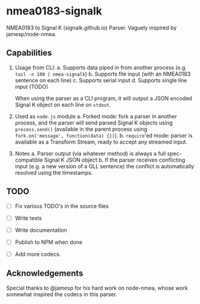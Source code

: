 nmea0183-signalk
================

NMEA0183 to Signal K (signalk.github.io) Parser. Vaguely inspired by jamesp/node-nmea.


Capabilities
------------

1. Usage from CLI:
	a. Supports data piped in from another process (e.g. `tail -n 100 | nmea-signalk`)
	b. Supports file input (with an NMEA0183 sentence on each line)
	c. Supports serial input
	d. Supports single line input (TODO)

	When using the parser as a CLI program, it will output a JSON encoded Signal K object on each line on `stdout`.

2. Used as `node.js` module
	a. Forked mode: fork a parser in another process, and the parser will send parsed Signal K objects using `process.send()` (available in the parent process using `fork.on('message', function(data) {})`).
	b. `require`'ed mode: parser is available as a Transform Stream, ready to accept any streamed input. 

3. Notes
	a. Parser output (via whatever method) is always a full spec-compatible Signal K JSON object
	b. If the parser receives conflicting input (e.g. a new version of a GLL sentence) the conflict is automatically resolved using the timestamps.


TODO
----
- [ ] Fix various TODO's in the source files
- [ ] Write tests
- [ ] Write documentation
- [ ] Publish to NPM when done
- [ ] Add more codecs.


Acknowledgements 
---------------

Special thanks to @jamesp for his hard work on node-nmea, whose work somewhat inspired the codecs in this parser.
